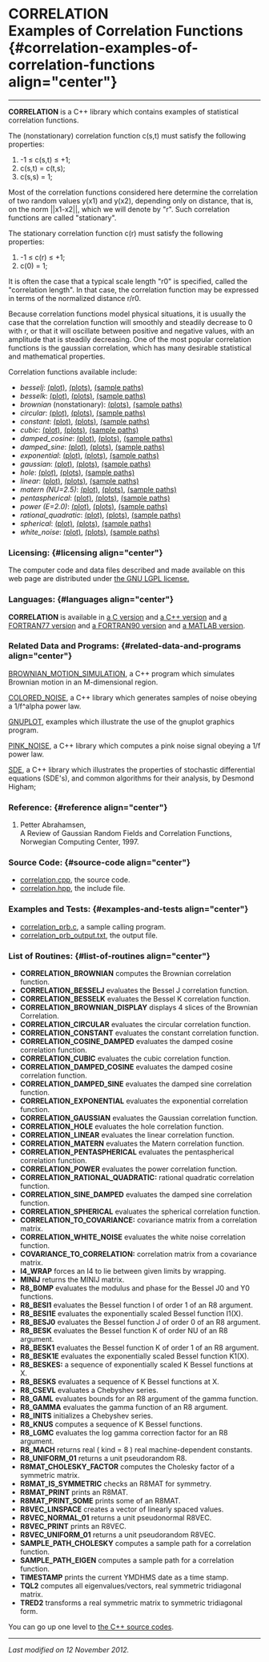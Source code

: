 CORRELATION\
Examples of Correlation Functions {#correlation-examples-of-correlation-functions align="center"}
=================================

------------------------------------------------------------------------

**CORRELATION** is a C++ library which contains examples of statistical
correlation functions.

The (nonstationary) correlation function c(s,t) must satisfy the
following properties:

1.  -1 ≤ c(s,t) ≤ +1;
2.  c(s,t) = c(t,s);
3.  c(s,s) = 1;

Most of the correlation functions considered here determine the
correlation of two random values y(x1) and y(x2), depending only on
distance, that is, on the norm ||x1-x2||, which we will denote by "r".
Such correlation functions are called "stationary".

The stationary correlation function c(r) must satisfy the following
properties:

1.  -1 ≤ c(r) ≤ +1;
2.  c(0) = 1;

It is often the case that a typical scale length "r0" is specified,
called the "correlation length". In that case, the correlation function
may be expressed in terms of the normalized distance r/r0.

Because correlation functions model physical situations, it is usually
the case that the correlation function will smoothly and steadily
decrease to 0 with r, or that it will oscillate between positive and
negative values, with an amplitude that is steadily decreasing. One of
the most popular correlation functions is the gaussian correlation,
which has many desirable statistical and mathematical properties.

Correlation functions available include:

-   *besselj*: [(plot)](besselj_plot.png), [(plots)](besselj_plots.png),
    [(sample paths)](besselj_paths.png)
-   *besselk*: [(plot)](besselk_plot.png), [(plots)](besselk_plots.png),
    [(sample paths)](besselk_paths.png)
-   *brownian* (nonstationary): [(plots)](brownian_plots.png), [(sample
    paths)](brownian_paths.png)
-   *circular*: [(plot)](circular_plot.png),
    [(plots)](circular_plots.png), [(sample paths)](circular_paths.png)
-   *constant*: [(plot)](constant_plot.png),
    [(plots)](constant_plots.png), [(sample paths)](constant_paths.png)
-   *cubic*: [(plot)](cubic_plot.png), [(plots)](cubic_plots.png),
    [(sample paths)](cubic_paths.png)
-   *damped\_cosine*: [(plot)](damped_cosine_plot.png),
    [(plots)](damped_cosine_plots.png), [(sample
    paths)](damped_cosine_paths.png)
-   *damped\_sine*: [(plot)](damped_sine_plot.png),
    [(plots)](damped_sine_plots.png), [(sample
    paths)](damped_sine_paths.png)
-   *exponential*: [(plot)](exponential_plot.png),
    [(plots)](exponential_plots.png), [(sample
    paths)](exponential_paths.png)
-   *gaussian*: [(plot)](gaussian_plot.png),
    [(plots)](gaussian_plots.png), [(sample paths)](gaussian_paths.png)
-   *hole*: [(plot)](hole_plot.png), [(plots)](hole_plots.png), [(sample
    paths)](hole_paths.png)
-   *linear*: [(plot)](linear_plot.png), [(plots)](linear_plots.png),
    [(sample paths)](linear_paths.png)
-   *matern (NU=2.5)*: [(plot)](matern_plot.png),
    [(plots)](matern_plots.png), [(sample paths)](matern_paths.png)
-   *pentaspherical*: [(plot)](pentaspherical_plot.png),
    [(plots)](pentaspherical_plots.png), [(sample
    paths)](pentaspherical_paths.png)
-   *power (E=2.0)*: [(plot)](power_plot.png),
    [(plots)](power_plots.png), [(sample paths)](power_paths.png)
-   *rational\_quadratic*: [(plot)](rational_quadratic_plot.png),
    [(plots)](rational_quadratic_plots.png), [(sample
    paths)](rational_quadratic_paths.png)
-   *spherical*: [(plot)](spherical_plot.png),
    [(plots)](spherical_plots.png), [(sample
    paths)](spherical_paths.png)
-   *white\_noise*: [(plot)](white_noise_plot.png),
    [(plots)](white_noise_plots.png), [(sample
    paths)](white_noise_paths.png)

### Licensing: {#licensing align="center"}

The computer code and data files described and made available on this
web page are distributed under [the GNU LGPL
license.](../../txt/gnu_lgpl.txt)

### Languages: {#languages align="center"}

**CORRELATION** is available in [a C
version](../../c_src/correlation/correlation.html) and [a C++
version](../../cpp_src/correlation/correlation.html) and [a FORTRAN77
version](../../f77_src/correlation/correlation.html) and [a FORTRAN90
version](../../f_src/correlation/correlation.html) and [a MATLAB
version](../../m_src/correlation/correlation.html).

### Related Data and Programs: {#related-data-and-programs align="center"}

[BROWNIAN\_MOTION\_SIMULATION](../../cpp_src/brownian_motion_simulation/brownian_motion_simulation.html),
a C++ program which simulates Brownian motion in an M-dimensional
region.

[COLORED\_NOISE](../../cpp_src/colored_noise/colored_noise.html), a C++
library which generates samples of noise obeying a 1/f\^alpha power law.

[GNUPLOT](../../examples/gnuplot/gnuplot.html), examples which
illustrate the use of the gnuplot graphics program.

[PINK\_NOISE](../../cpp_src/pink_noise/pink_noise.html), a C++ library
which computes a pink noise signal obeying a 1/f power law.

[SDE](../../cpp_src/sde/sde.html), a C++ library which illustrates the
properties of stochastic differential equations (SDE's), and common
algorithms for their analysis, by Desmond Higham;

### Reference: {#reference align="center"}

1.  Petter Abrahamsen,\
    A Review of Gaussian Random Fields and Correlation Functions,\
    Norwegian Computing Center, 1997.

### Source Code: {#source-code align="center"}

-   [correlation.cpp](correlation.cpp), the source code.
-   [correlation.hpp](correlation.hpp), the include file.

### Examples and Tests: {#examples-and-tests align="center"}

-   [correlation\_prb.c](correlation_prb.c), a sample calling program.
-   [correlation\_prb\_output.txt](correlation_prb_output.txt), the
    output file.

### List of Routines: {#list-of-routines align="center"}

-   **CORRELATION\_BROWNIAN** computes the Brownian correlation
    function.
-   **CORRELATION\_BESSELJ** evaluates the Bessel J correlation
    function.
-   **CORRELATION\_BESSELK** evaluates the Bessel K correlation
    function.
-   **CORRELATION\_BROWNIAN\_DISPLAY** displays 4 slices of the Brownian
    Correlation.
-   **CORRELATION\_CIRCULAR** evaluates the circular correlation
    function.
-   **CORRELATION\_CONSTANT** evaluates the constant correlation
    function.
-   **CORRELATION\_COSINE\_DAMPED** evaluates the damped cosine
    correlation function.
-   **CORRELATION\_CUBIC** evaluates the cubic correlation function.
-   **CORRELATION\_DAMPED\_COSINE** evaluates the damped cosine
    correlation function.
-   **CORRELATION\_DAMPED\_SINE** evaluates the damped sine correlation
    function.
-   **CORRELATION\_EXPONENTIAL** evaluates the exponential correlation
    function.
-   **CORRELATION\_GAUSSIAN** evaluates the Gaussian correlation
    function.
-   **CORRELATION\_HOLE** evaluates the hole correlation function.
-   **CORRELATION\_LINEAR** evaluates the linear correlation function.
-   **CORRELATION\_MATERN** evaluates the Matern correlation function.
-   **CORRELATION\_PENTASPHERICAL** evaluates the pentaspherical
    correlation function.
-   **CORRELATION\_POWER** evaluates the power correlation function.
-   **CORRELATION\_RATIONAL\_QUADRATIC:** rational quadratic correlation
    function.
-   **CORRELATION\_SINE\_DAMPED** evaluates the damped sine correlation
    function.
-   **CORRELATION\_SPHERICAL** evaluates the spherical correlation
    function.
-   **CORRELATION\_TO\_COVARIANCE:** covariance matrix from a
    correlation matrix.
-   **CORRELATION\_WHITE\_NOISE** evaluates the white noise correlation
    function.
-   **COVARIANCE\_TO\_CORRELATION:** correlation matrix from a
    covariance matrix.
-   **I4\_WRAP** forces an I4 to lie between given limits by wrapping.
-   **MINIJ** returns the MINIJ matrix.
-   **R8\_B0MP** evaluates the modulus and phase for the Bessel J0 and
    Y0 functions.
-   **R8\_BESI1** evaluates the Bessel function I of order 1 of an R8
    argument.
-   **R8\_BESI1E** evaluates the exponentially scaled Bessel function
    I1(X).
-   **R8\_BESJ0** evaluates the Bessel function J of order 0 of an R8
    argument.
-   **R8\_BESK** evaluates the Bessel function K of order NU of an R8
    argument.
-   **R8\_BESK1** evaluates the Bessel function K of order 1 of an R8
    argument.
-   **R8\_BESK1E** evaluates the exponentially scaled Bessel function
    K1(X).
-   **R8\_BESKES:** a sequence of exponentially scaled K Bessel
    functions at X.
-   **R8\_BESKS** evaluates a sequence of K Bessel functions at X.
-   **R8\_CSEVL** evaluates a Chebyshev series.
-   **R8\_GAML** evaluates bounds for an R8 argument of the gamma
    function.
-   **R8\_GAMMA** evaluates the gamma function of an R8 argument.
-   **R8\_INITS** initializes a Chebyshev series.
-   **R8\_KNUS** computes a sequence of K Bessel functions.
-   **R8\_LGMC** evaluates the log gamma correction factor for an R8
    argument.
-   **R8\_MACH** returns real ( kind = 8 ) real machine-dependent
    constants.
-   **R8\_UNIFORM\_01** returns a unit pseudorandom R8.
-   **R8MAT\_CHOLESKY\_FACTOR** computes the Cholesky factor of a
    symmetric matrix.
-   **R8MAT\_IS\_SYMMETRIC** checks an R8MAT for symmetry.
-   **R8MAT\_PRINT** prints an R8MAT.
-   **R8MAT\_PRINT\_SOME** prints some of an R8MAT.
-   **R8VEC\_LINSPACE** creates a vector of linearly spaced values.
-   **R8VEC\_NORMAL\_01** returns a unit pseudonormal R8VEC.
-   **R8VEC\_PRINT** prints an R8VEC.
-   **R8VEC\_UNIFORM\_01** returns a unit pseudorandom R8VEC.
-   **SAMPLE\_PATH\_CHOLESKY** computes a sample path for a correlation
    function.
-   **SAMPLE\_PATH\_EIGEN** computes a sample path for a correlation
    function.
-   **TIMESTAMP** prints the current YMDHMS date as a time stamp.
-   **TQL2** computes all eigenvalues/vectors, real symmetric
    tridiagonal matrix.
-   **TRED2** transforms a real symmetric matrix to symmetric
    tridiagonal form.

You can go up one level to [the C++ source codes](../cpp_src.html).

------------------------------------------------------------------------

*Last modified on 12 November 2012.*
